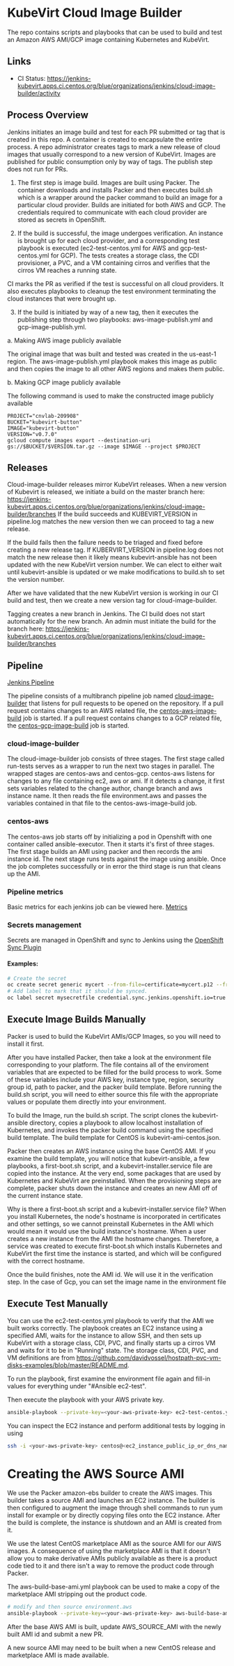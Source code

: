 # KubeVirt Cloud Image Builder

The repo contains scripts and playbooks that can be used to build and 
test an Amazon AWS AMI/GCP image containing Kubernetes and KubeVirt.

## Links

* CI Status: https://jenkins-kubevirt.apps.ci.centos.org/blue/organizations/jenkins/cloud-image-builder/activity

## Process Overview

Jenkins initiates an image build and test for each PR submitted or tag
that is created in this repo. A container is created to encapsulate the 
entire process. A repo administrator creates tags to mark a new release 
of cloud images that usually correspond to a new version of KubeVirt. 
Images are published for public consumption only by way of tags. The 
publish step does not run for PRs.

1. The first step is image build. Images are built using Packer. The
container downloads and installs Packer and then executes build.sh which
is a wrapper around the packer command to build an image for a particular
cloud provider. Builds are initiated for both AWS and GCP. The credentials
required to communicate with each cloud provider are stored as secrets
in OpenShift.

2. If the build is successful, the image undergoes verification. An 
instance is brought up for each cloud provider, and a corresponding 
test playbook is executed (ec2-test-centos.yml for AWS and gcp-test-centos.yml
for GCP). The tests creates a storage class, the CDI provisioner, a PVC,
and a VM containing cirros and verifies that the cirros VM reaches a 
running state. 

CI marks the PR as verified if the test is successful on all cloud 
providers. It also executes playbooks to cleanup the test environment
terminating the cloud instances that were brought up.

3. If the build is initiated by way of a new tag, then it executes the 
publishing step through two playbooks: aws-image-publish.yml and
gcp-image-publish.yml.

a. Making AWS image publicly available

The original image that was built and tested was created in the us-east-1 
region. The aws-image-publish.yml playbook makes this image as public 
and then copies the image to all other AWS regions and makes them public.

b. Making GCP image publicly available

The following command is used to make the constructed image publicly available

```
PROJECT="cnvlab-209908"
BUCKET="kubevirt-button"
IMAGE="kubevirt-button"
VERSION="v0.7.0"
gcloud compute images export --destination-uri gs://$BUCKET/$VERSION.tar.gz --image $IMAGE --project $PROJECT
```
## Releases

Cloud-image-builder releases mirror KubeVirt releases. When a new version
of Kubevirt is released, we initiate a build on the master branch here: https://jenkins-kubevirt.apps.ci.centos.org/blue/organizations/jenkins/cloud-image-builder/branches
If the build succeeds and KUBEVIRT_VERSION in pipeline.log matches the
new version then we can proceed to tag a new release.

If the build fails then the failure needs to be triaged and fixed before 
creating a new release tag. If KUBERVIRT_VERSION in pipeline.log does not
match the new release then it likely means kubevirt-ansible has not been 
updated with the new KubeVirt version number. We can elect to either wait 
until kubevirt-ansible is updated or we make modifications to build.sh 
to set the version number.

After we have validated that the new KubeVirt version is working in our
CI build and test, then we create a new version tag for cloud-image-builder.

Tagging creates a new branch in Jenkins. The CI build does not start
automatically for the new branch. An admin must initiate the build for the
branch here: https://jenkins-kubevirt.apps.ci.centos.org/blue/organizations/jenkins/cloud-image-builder/branches

## Pipeline
[Jenkins Pipeline](https://jenkins-kubevirt.apps.ci.centos.org/)

The pipeline consists of a multibranch pipeline job named [cloud-image-builder](https://jenkins-kubevirt.apps.ci.centos.org/job/cloud-image-builder/)
that listens for pull requests to be opened on the repository. If a pull 
request contains changes to an AWS related file, the [centos-aws-image-build](https://jenkins-kubevirt.apps.ci.centos.org/job/centos-aws-image-build/)
job is started. If a pull request contains changes to a GCP related file, 
the [centos-gcp-image-build](https://jenkins-kubevirt.apps.ci.centos.org/job/centos-gcp-image-build/)
job is started.

### cloud-image-builder
The cloud-image-builder job consists of three stages. The first stage 
called run-tests serves as a wrapper to run the next two stages in 
parallel. The wrapped stages are centos-aws and centos-gcp. centos-aws 
listens for changes to any file containing ec2, aws or ami. If it 
detects a change, it first sets variables related to the change author, 
change branch and aws instance name. It then reads the file environment.aws 
and passes the variables contained in that file to the 
centos-aws-image-build job.

### centos-aws
The centos-aws job starts off by initializing a pod in Openshift with 
one container called ansible-executor. Then it starts it's first of 
three stages. The first stage builds an AMI using packer and then records 
the ami instance id. The next stage runs tests against the image using 
ansible. Once the job completes successfully or in error the third stage 
is run that cleans up the AMI.

### Pipeline metrics
Basic metrics for each jenkins job can be viewed here. [Metrics](http://grafana-continuous-infra.apps.ci.centos.org/d/adsyE4Kmk/kubevirt-image-builder)

### Secrets management
Secrets are managed in OpenShift and sync to Jenkins using the [OpenShift Sync Plugin](https://github.com/openshift/jenkins-sync-plugin)
#### Examples:
```bash
# Create the secret
oc create secret generic mycert --from-file=certificate=mycert.p12 --from-literal=password=password
# Add label to mark that it should be synced.
oc label secret mysecretfile credential.sync.jenkins.openshift.io=true
```

## Execute Image Builds Manually

Packer is used to build the KubeVirt AMIs/GCP Images, so you will need 
to install it first.

After you have installed Packer, then take a look at the environment 
file corresponding to your platform. The file contains all of the 
enviroment variables that are expected to be filled for the build 
process to work. Some of these variables include your AWS key, instance 
type, region, security group id, path to packer, and the packer build 
template. Before running the build.sh script, you will need to either 
source this file with the appropriate values or populate them directly 
into your environment.

To build the Image, run the build.sh script. The script clones the 
kubevirt-ansible directory, copies a playbook to allow localhost 
installation of Kubernetes, and invokes the packer build command using 
the specified build template. The build template for CentOS is 
kubevirt-ami-centos.json.

Packer then creates an AWS instance using the base CentOS AMI. If you 
examine the build template, you will notice that kubevirt-ansible, a 
few playbooks, a first-boot.sh script, and a kubevirt-installer.service 
file are copied into the instance. At the very end, some packages that 
are used by Kubernetes and KubeVirt are preinstalled. When the 
provisioning steps are complete, packer shuts down the instance and 
creates an new AMI off of the current instance state.

Why is there a first-boot.sh script and a kubevirt-installer.service 
file? When you install Kubernetes, the node's hostname is incorporated 
in certificates and other settings, so we cannot preinstall Kubernetes 
in the AMI which would mean it would use the build instance's hostname. 
When a user creates a new instance from the AMI the hostname changes. 
Therefore, a service was created to execute first-boot.sh which installs 
Kubernetes and KubeVirt the first time the instance is started, and which 
will be configured with the correct hostname.

Once the build finishes, note the AMI id. We will use it in the verification step.
In the case of Gcp, you can set the image name in the environment file

## Execute Test Manually

You can use the ec2-test-centos.yml playbook to verify that the AMI we 
built works correctly. The playbook creates an EC2 instance using a 
specified AMI, waits for the instance to allow SSH, and then sets up 
KubeVirt with a storage class, CDI, PVC, and finally starts up a cirros 
VM and waits for it to be in "Running" state. The storage class, CDI, 
PVC, and VM definitions are from https://github.com/davidvossel/hostpath-pvc-vm-disks-examples/blob/master/README.md.

To run the playbook, first examine the environment file again and fill-in 
values for everything under "#Ansible ec2-test". 

Then execute the playbook with your AWS private key.

```bash
ansible-playbook --private-key=<your-aws-private-key> ec2-test-centos.yml
```

You can inspect the EC2 instance and perform additional tests by logging 
in using

```bash
ssh -i <your-aws-private-key> centos@<ec2_instance_public_ip_or_dns_name>
```

# Creating the AWS Source AMI

We use the Packer amazon-ebs builder to create the AWS images. This builder
takes a source AMI and launches an EC2 instance. The builder is then
configured to augment the image through shell commands to run yum install
for example or by directly copying files onto the EC2 instance. After
the build is complete, the instance is shutdown and an AMI is created
from it.

We use the latest CentOS marketplace AMI as the source AMI for our AWS
images. A consequence of using the marketplace AMI is that it doesn't allow
you to make derivative AMIs publicly available as there is a product
code tied to it and there isn't a way to remove the product code through 
Packer. 

The aws-build-base-ami.yml playbook can be used to make a copy of the
marketplace AMI stripping out the product code.

````bash
# modify and then source environment.aws
ansible-playbook --private-key=<your-aws-private-key> aws-build-base-ami.yml
````

After the base AWS AMI is built, update AWS_SOURCE_AMI with the newly built
AMI id and submit a new PR.

A new source AMI may need to be built when a new CentOS release and 
marketplace AMI is made available.
